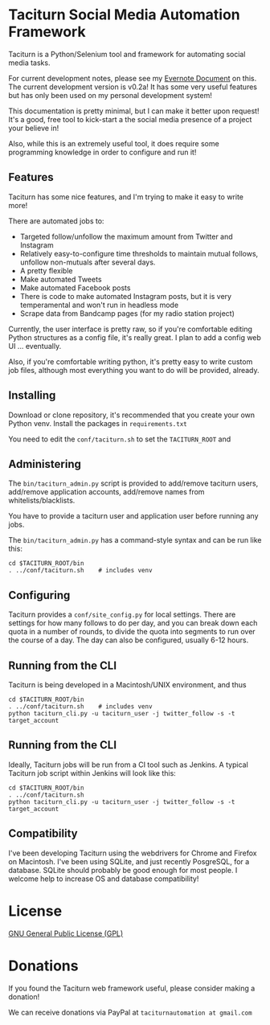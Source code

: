 # Taciturn Social Media Automation Framework

Taciturn is a Python/Selenium tool and framework for automating social media tasks.

For current development notes, please see my [Evernote Document](https://www.evernote.com/l/AtC6SBcYqJ9Iu6mm9uSS8M5NUJIUPXLQZ7U) on this.  The current development version is v0.2a!  It has some very useful features but has only been used on my personal development system!

This documentation is pretty minimal, but I can make it better upon request!  It's a good, free tool to kick-start a the social media presence of a project your believe in!

Also, while this is an extremely useful tool, it does require some programming knowledge in order to configure and run it!

## Features

Taciturn has some nice features, and I'm trying to make it easy to write more!

There are automated jobs to:

- Targeted follow/unfollow the maximum amount from Twitter and Instagram
- Relatively easy-to-configure time thresholds to maintain mutual follows, unfollow non-mutuals after several days.
- A pretty flexible
- Make automated Tweets
- Make automated Facebook posts
- There is code to make automated Instagram posts, but it is very temperamental and won't run in headless mode
- Scrape data from Bandcamp pages (for my radio station project)

Currently, the user interface is pretty raw, so if you're comfortable editing Python structures as a config file, it's really great.  I plan to add a config web UI ... eventually.

Also, if you're comfortable writing python, it's pretty easy to write custom job files, although most everything you want to do will be provided, already.

## Installing

Download or clone repository, it's recommended that you create your own Python venv.  Install the packages in ```requirements.txt```

You need to edit the ```conf/taciturn.sh``` to set the ```TACITURN_ROOT``` and 

## Administering

The ```bin/taciturn_admin.py``` script is provided to add/remove taciturn users, add/remove application accounts, add/remove names from whitelists/blacklists.

You have to provide a taciturn user and application user before running any jobs.

The ```bin/taciturn_admin.py``` has a command-style syntax and can be run like this:

```
cd $TACITURN_ROOT/bin
. ../conf/taciturn.sh    # includes venv

```

## Configuring

Taciturn provides a ```conf/site_config.py``` for local settings.  There are settings for how many follows to do per day, and you can break down each quota in a number of rounds, to divide the quota into segments to run over the course of a day.  The day can also be configured, usually 6-12 hours.

## Running from the CLI 

Taciturn is being developed in a Macintosh/UNIX environment, and thus

```
cd $TACITURN_ROOT/bin
. ../conf/taciturn.sh    # includes venv
python taciturn_cli.py -u taciturn_user -j twitter_follow -s -t target_account
```

## Running from the CLI 

Ideally, Taciturn jobs will be run from a CI tool such as Jenkins.  A typical Taciturn job script within Jenkins will look like this:

```
cd $TACITURN_ROOT/bin
. ../conf/taciturn.sh
python taciturn_cli.py -u taciturn_user -j twitter_follow -s -t target_account
```

## Compatibility

I've been developing Taciturn using the webdrivers for Chrome and Firefox on Macintosh.  I've been using SQLite, and just recently PosgreSQL, for a database.  SQLite should probably be good enough for most people.  I welcome help to increase OS and database compatibility!

# License
[GNU General Public License (GPL)](https://www.gnu.org/licenses/)

# Donations

If you found the Taciturn web framework useful, please consider making a donation!

We can receive donations via PayPal at ```taciturnautomation at gmail.com```
